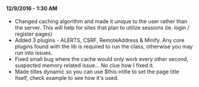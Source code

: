 #### 12/9/2016 - 1:30 AM
* Changed caching algorithm and made it unique to the user rather than the server. This will help for sites that plan to utilize sessions (ie. login / register pages)
* Added 3 plugins - ALERTS, CSRF, RemoteAddress & Minify. Any core plugins found with the lib is required to run the class, otherwise you may run into issues.
* Fixed small bug where the cache would only work every other second, suspected memory related issue... No clue how I fixed it.
* Made titles dynamic so you can use $this->title to set the page title itself, check example to see how it's used.